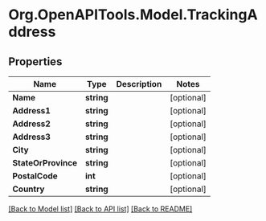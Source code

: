 
# Org.OpenAPITools.Model.TrackingAddress

## Properties

Name | Type | Description | Notes
------------ | ------------- | ------------- | -------------
**Name** | **string** |  | [optional] 
**Address1** | **string** |  | [optional] 
**Address2** | **string** |  | [optional] 
**Address3** | **string** |  | [optional] 
**City** | **string** |  | [optional] 
**StateOrProvince** | **string** |  | [optional] 
**PostalCode** | **int** |  | [optional] 
**Country** | **string** |  | [optional] 

[[Back to Model list]](../README.md#documentation-for-models)
[[Back to API list]](../README.md#documentation-for-api-endpoints)
[[Back to README]](../README.md)

